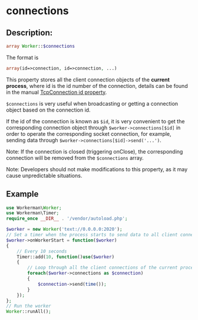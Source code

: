 # connections
## Description:
```php
array Worker::$connections
```

The format is 
```php
array(id=>connection, id=>connection, ...)
```

This property stores all the client connection objects of the **current process**, where id is the id number of the connection, details can be found in the manual [TcpConnection id property](../tcp-connection/id.md).

`$connections` is very useful when broadcasting or getting a connection object based on the connection id.

If the id of the connection is known as `$id`, it is very convenient to get the corresponding connection object through `$worker->connections[$id]` in order to operate the corresponding socket connection, for example, sending data through `$worker->connections[$id]->send('...')`.

Note: If the connection is closed (triggering onClose), the corresponding connection will be removed from the `$connections` array.

Note: Developers should not make modifications to this property, as it may cause unpredictable situations.


## Example

```php
use Workerman\Worker;
use Workerman\Timer;
require_once __DIR__ . '/vendor/autoload.php';

$worker = new Worker('text://0.0.0.0:2020');
// Set a timer when the process starts to send data to all client connections at regular intervals
$worker->onWorkerStart = function($worker)
{
    // Every 10 seconds
    Timer::add(10, function()use($worker)
    {
        // Loop through all the client connections of the current process and send the current server time
        foreach($worker->connections as $connection)
        {
            $connection->send(time());
        }
    });
};
// Run the worker
Worker::runAll();
```
